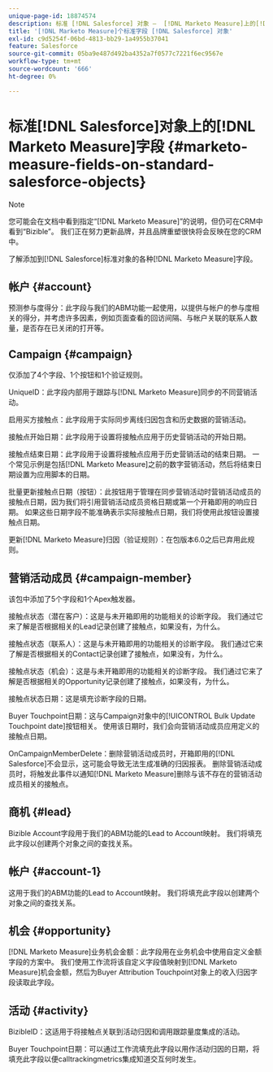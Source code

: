 ```yaml
---
unique-page-id: 18874574
description: 标准 [!DNL Salesforce] 对象 —  [!DNL Marketo Measure]上的[!DNL Marketo Measure]字段
title: '[!DNL Marketo Measure]个标准字段 [!DNL Salesforce] 对象'
exl-id: c9d5254f-06bd-4813-bb29-1a4955b37041
feature: Salesforce
source-git-commit: 05ba9e487d492ba4352a7f0577c7221f6ec9567e
workflow-type: tm+mt
source-wordcount: '666'
ht-degree: 0%

---
```


# 标准[!DNL Salesforce]对象上的[!DNL Marketo Measure]字段 {#marketo-measure-fields-on-standard-salesforce-objects}

>[!NOTE]
>
>您可能会在文档中看到指定“[!DNL Marketo Measure]”的说明，但仍可在CRM中看到“Bizible”。 我们正在努力更新品牌，并且品牌重塑很快将会反映在您的CRM中。

了解添加到[!DNL Salesforce]标准对象的各种[!DNL Marketo Measure]字段。

## 帐户 {#account}

预测参与度得分：此字段与我们的ABM功能一起使用，以提供与帐户的参与度相关的得分，并考虑许多因素，例如页面查看的回访间隔、与帐户关联的联系人数量，是否存在已关闭的打开等。

## Campaign {#campaign}

仅添加了4个字段、1个按钮和1个验证规则。

UniqueID：此字段内部用于跟踪与[!DNL Marketo Measure]同步的不同营销活动。

启用买方接触点：此字段用于实际同步离线归因包含和历史数据的营销活动。

接触点开始日期：此字段用于设置将接触点应用于历史营销活动的开始日期。

接触点结束日期：此字段用于设置将接触点应用于历史营销活动的结束日期。 一个常见示例是包括[!DNL Marketo Measure]之前的数字营销活动，然后将结束日期设置为应用脚本的日期。

批量更新接触点日期（按钮）：此按钮用于管理在同步营销活动时营销活动成员的接触点日期，因为我们将引用营销活动成员资格日期或第一个开箱即用的响应日期。 如果这些日期字段不能准确表示实际接触点日期，我们将使用此按钮设置接触点日期。

更新[!DNL Marketo Measure]归因（验证规则）：在包版本6.0之后已弃用此规则。

## 营销活动成员 {#campaign-member}

该包中添加了5个字段和1个Apex触发器。

接触点状态（潜在客户）：这是与未开箱即用的功能相关的诊断字段。 我们通过它来了解是否根据相关的Lead记录创建了接触点，如果没有，为什么。

接触点状态（联系人）：这是与未开箱即用的功能相关的诊断字段。 我们通过它来了解是否根据相关的Contact记录创建了接触点，如果没有，为什么。

接触点状态（机会）：这是与未开箱即用的功能相关的诊断字段。 我们通过它来了解是否根据相关的Opportunity记录创建了接触点，如果没有，为什么。

接触点状态日期：这是填充诊断字段的日期。

Buyer Touchpoint日期：这与Campaign对象中的[!UICONTROL Bulk Update Touchpoint date]按钮相关。 使用该日期时，我们会向营销活动成员应用定义的接触点日期。

OnCampaignMemberDelete：删除营销活动成员时，开箱即用的[!DNL Salesforce]不会显示，这可能会导致无法生成准确的归因报表。 删除营销活动成员时，将触发此事件以通知[!DNL Marketo Measure]删除与该不存在的营销活动成员相关的接触点。

## 商机 {#lead}

Bizible Account字段用于我们的ABM功能的Lead to Account映射。 我们将填充此字段以创建两个对象之间的查找关系。

## 帐户 {#account-1}

这用于我们的ABM功能的Lead to Account映射。 我们将填充此字段以创建两个对象之间的查找关系。

## 机会 {#opportunity}

[!DNL Marketo Measure]业务机会金额：此字段用在业务机会中使用自定义金额字段的方案中。 我们使用工作流将该自定义字段值映射到[!DNL Marketo Measure]机会金额，然后为Buyer Attribution Touchpoint对象上的收入归因字段读取此字段。

## 活动 {#activity}

BizibleID：这适用于将接触点关联到活动归因和调用跟踪量度集成的活动。

Buyer Touchpoint日期：可以通过工作流填充此字段以用作活动归因的日期，将填充此字段以便calltrackingmetrics集成知道交互何时发生。
